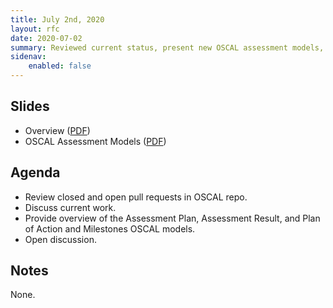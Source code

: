 ```yaml
---
title: July 2nd, 2020
layout: rfc
date: 2020-07-02
summary: Reviewed current status, present new OSCAL assessment models, and held open discussion.
sidenav:
    enabled: false
---
```


## Slides

- Overview ([PDF](../slides-2020-07-02.pdf))
- OSCAL Assessment Models ([PDF](/presentations/oscal-ap-ar-poam-v3.pdf))

## Agenda

- Review closed and open pull requests in OSCAL repo.
- Discuss current work.
- Provide overview of the Assessment Plan, Assessment Result, and Plan of Action and Milestones OSCAL models.
- Open discussion.

## Notes

None.
